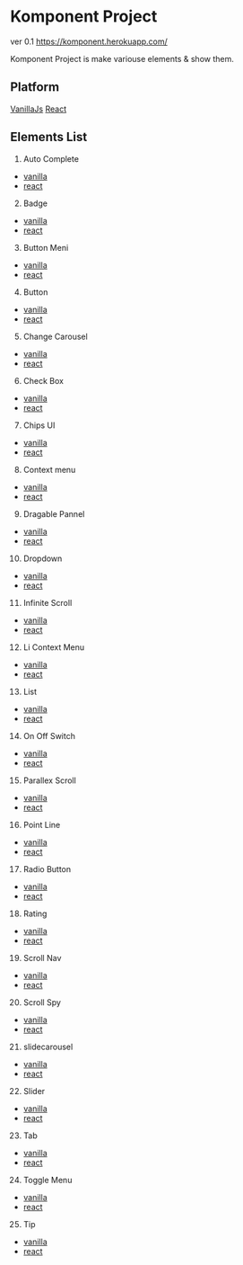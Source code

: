 # Komponent Project
ver 0.1
https://komponent.herokuapp.com/

Komponent Project is make variouse elements & show them.

## Platform

[VanillaJs]((https://komponent.herokuapp.com/vanilla))
[React](https://komponent.herokuapp.com/react)

## Elements List

1. Auto Complete
  - [vanilla](https://komponent.herokuapp.com/react/vanilla/autocomplete)
  - [react](https://komponent.herokuapp.com/react/autocomplete)
2. Badge
  - [vanilla](https://komponent.herokuapp.com/react/vanilla/badge)
  - [react](https://komponent.herokuapp.com/react/badge)
3. Button Meni
  - [vanilla](https://komponent.herokuapp.com/react/vanilla/btnmenu)
  - [react](https://komponent.herokuapp.com/react/btnmenu)
4. Button
  - [vanilla](https://komponent.herokuapp.com/react/vanilla/button)
  - [react](https://komponent.herokuapp.com/react/button)
5. Change Carousel
  - [vanilla](https://komponent.herokuapp.com/react/vanilla/changecarousel)
  - [react](https://komponent.herokuapp.com/react/changecarousel)
6. Check Box
  - [vanilla](https://komponent.herokuapp.com/react/vanilla/checkbox)
  - [react](https://komponent.herokuapp.com/react/checkbox)
7. Chips UI
  - [vanilla](https://komponent.herokuapp.com/react/vanilla/chipsui)
  - [react](https://komponent.herokuapp.com/react/chipsui)
8. Context menu
  - [vanilla](https://komponent.herokuapp.com/react/vanilla/contextmenu)
  - [react](https://komponent.herokuapp.com/react/contextmenu)
9. Dragable Pannel
  - [vanilla](https://komponent.herokuapp.com/react/vanilla/dragablepannel)
  - [react](https://komponent.herokuapp.com/react/dragablepannel)
10. Dropdown
  - [vanilla](https://komponent.herokuapp.com/react/vanilla/dropdown)
  - [react](https://komponent.herokuapp.com/react/dropdown)
11. Infinite Scroll
  - [vanilla](https://komponent.herokuapp.com/react/vanilla/infinitescroll)
  - [react](https://komponent.herokuapp.com/react/infinitescroll)
12. Li Context Menu
  - [vanilla](https://komponent.herokuapp.com/react/vanilla/licontextmenu)
  - [react](https://komponent.herokuapp.com/react/licontextmenu)
13. List
  - [vanilla](https://komponent.herokuapp.com/react/vanilla/list)
  - [react](https://komponent.herokuapp.com/react/list)
14. On Off Switch
  - [vanilla](https://komponent.herokuapp.com/react/vanilla/onoffswitch)
  - [react](https://komponent.herokuapp.com/react/onoffswitch)
15. Parallex Scroll
  - [vanilla](https://komponent.herokuapp.com/react/vanilla/parallexscroll)
  - [react](https://komponent.herokuapp.com/react/parallexscroll)
16. Point Line
  - [vanilla](https://komponent.herokuapp.com/react/vanilla/pointline)
  - [react](https://komponent.herokuapp.com/react/pointline)
17. Radio Button
  - [vanilla](https://komponent.herokuapp.com/react/vanilla/radiobutton)
  - [react](https://komponent.herokuapp.com/react/radiobutton)
18. Rating
  - [vanilla](https://komponent.herokuapp.com/react/vanilla/rating)
  - [react](https://komponent.herokuapp.com/react/rating)
19. Scroll Nav
  - [vanilla](https://komponent.herokuapp.com/react/vanilla/scrollnav)
  - [react](https://komponent.herokuapp.com/react/scrollnav)
20. Scroll Spy
  - [vanilla](https://komponent.herokuapp.com/react/vanilla/scrollspy)
  - [react](https://komponent.herokuapp.com/react/scrollspy)
21. slidecarousel
  - [vanilla](https://komponent.herokuapp.com/react/vanilla/slidecarousel)
  - [react](https://komponent.herokuapp.com/react/slidecarousel)
22. Slider
  - [vanilla](https://komponent.herokuapp.com/react/vanilla/slider)
  - [react](https://komponent.herokuapp.com/react/slider)
23. Tab
  - [vanilla](https://komponent.herokuapp.com/react/vanilla/tab)
  - [react](https://komponent.herokuapp.com/react/tab)
24. Toggle Menu
  - [vanilla](https://komponent.herokuapp.com/react/vanilla/togglemenu)
  - [react](https://komponent.herokuapp.com/react/togglemenu)

25. Tip
  - [vanilla](https://komponent.herokuapp.com/react/vanilla/tip)
  - [react](https://komponent.herokuapp.com/react/tip)
